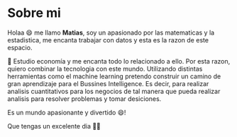 # Sobre mi

Holaa 😄 me llamo **Matias**, soy un apasionado por las matematicas y la estadistica, me encanta trabajar con datos y esta es la razon de este espacio.

📗 Estudio economía y me encanta todo lo relacionado a ello. Por esta razon, quiero combinar la tecnologia con este mundo. Utilizando distintas herramientas como el machine learning pretendo construir un camino de gran aprendizaje para el Bussines Intelligence.
Es decir, para realizar analisis cuantitativos para los negocios de tal manera que pueda realizar analisis para resolver problemas y tomar desiciones.

Es un mundo apasionante y divertido 😄!

Que tengas un excelente dia 🙋‍♂️
